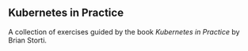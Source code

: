 ## Kubernetes in Practice

A collection of exercises guided by the book *Kubernetes in Practice* by Brian Storti.

